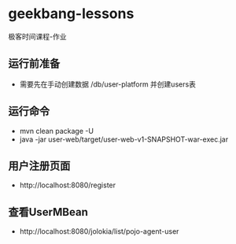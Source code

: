 # geekbang-lessons
极客时间课程-作业

## 运行前准备
- 需要先在手动创建数据 /db/user-platform 并创建users表

## 运行命令
- mvn clean package -U
- java -jar user-web/target/user-web-v1-SNAPSHOT-war-exec.jar

## 用户注册页面
- http://localhost:8080/register

## 查看UserMBean
- http://localhost:8080/jolokia/list/pojo-agent-user